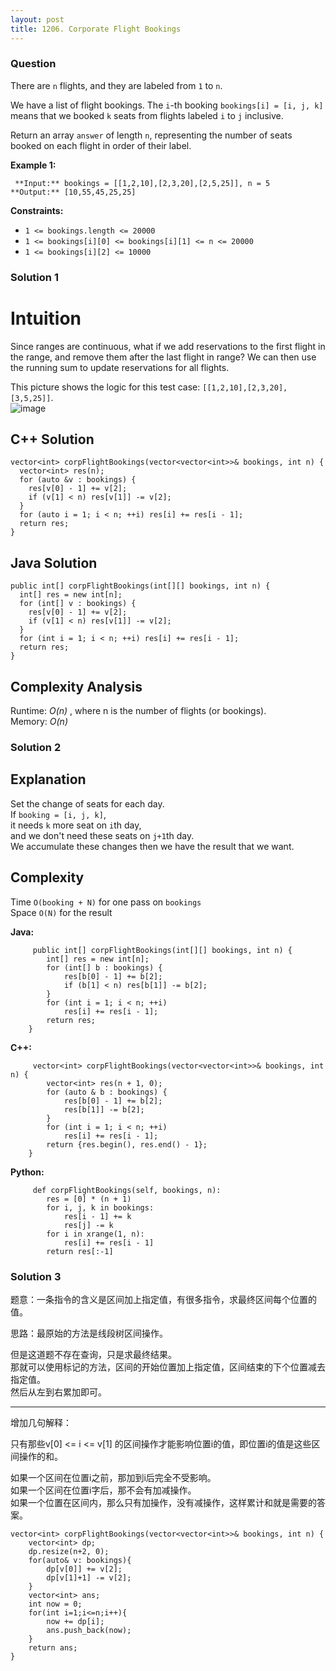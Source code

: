 ```yaml
---
layout: post
title: 1206. Corporate Flight Bookings
---
```

### Question
There are `n` flights, and they are labeled from `1` to `n`.

We have a list of flight bookings.  The `i`-th booking `bookings[i] = [i, j,
k]` means that we booked `k` seats from flights labeled `i` to `j` inclusive.

Return an array `answer` of length `n`, representing the number of seats
booked on each flight in order of their label.



 **Example 1:**

    
    
     **Input:** bookings = [[1,2,10],[2,3,20],[2,5,25]], n = 5
    **Output:** [10,55,45,25,25]
    



 **Constraints:**

  * `1 <= bookings.length <= 20000`
  * `1 <= bookings[i][0] <= bookings[i][1] <= n <= 20000`
  * `1 <= bookings[i][2] <= 10000`

### Solution 1
# Intuition

Since ranges are continuous, what if we add reservations to the first flight
in the range, and remove them after the last flight in range? We can then use
the running sum to update reservations for all flights.

This picture shows the logic for this test case:
`[[1,2,10],[2,3,20],[3,5,25]]`.  
![image](https://assets.leetcode.com/users/votrubac/image_1562473681.png)

## C++ Solution

    
    
    vector<int> corpFlightBookings(vector<vector<int>>& bookings, int n) {
      vector<int> res(n);
      for (auto &v : bookings) {
        res[v[0] - 1] += v[2];
        if (v[1] < n) res[v[1]] -= v[2];
      }
      for (auto i = 1; i < n; ++i) res[i] += res[i - 1];
      return res;
    }
    

## Java Solution

    
    
    public int[] corpFlightBookings(int[][] bookings, int n) {
      int[] res = new int[n];
      for (int[] v : bookings) {
        res[v[0] - 1] += v[2];
        if (v[1] < n) res[v[1]] -= v[2];
      }
      for (int i = 1; i < n; ++i) res[i] += res[i - 1];
      return res;
    }
    

## Complexity Analysis

Runtime: _O(n)_ , where n is the number of flights (or bookings).  
Memory: _O(n)_


### Solution 2
##  **Explanation**

Set the change of seats for each day.  
If `booking = [i, j, k]`,  
it needs `k` more seat on `i`th day,  
and we don't need these seats on `j+1`th day.  
We accumulate these changes then we have the result that we want.  
  

##  **Complexity**

Time `O(booking + N)` for one pass on `bookings`  
Space `O(N)` for the result  
  

 **Java:**

    
    
         public int[] corpFlightBookings(int[][] bookings, int n) {
            int[] res = new int[n];
            for (int[] b : bookings) {
                res[b[0] - 1] += b[2];
                if (b[1] < n) res[b[1]] -= b[2];
            }
            for (int i = 1; i < n; ++i)
                res[i] += res[i - 1];
            return res;
        }
    

**C++:**

    
    
         vector<int> corpFlightBookings(vector<vector<int>>& bookings, int n) {
            vector<int> res(n + 1, 0);
            for (auto & b : bookings) {
                res[b[0] - 1] += b[2];
                res[b[1]] -= b[2];
            }
            for (int i = 1; i < n; ++i)
                res[i] += res[i - 1];
            return {res.begin(), res.end() - 1};
        }
    

**Python:**

    
    
         def corpFlightBookings(self, bookings, n):
            res = [0] * (n + 1)
            for i, j, k in bookings:
                res[i - 1] += k
                res[j] -= k
            for i in xrange(1, n):
                res[i] += res[i - 1]
            return res[:-1]
    


### Solution 3
题意：一条指令的含义是区间加上指定值，有很多指令，求最终区间每个位置的值。

思路：最原始的方法是线段树区间操作。

但是这道题不存在查询，只是求最终结果。  
那就可以使用标记的方法，区间的开始位置加上指定值，区间结束的下个位置减去指定值。  
然后从左到右累加即可。

* * *

增加几句解释：

只有那些v[0] <= i <= v[1] 的区间操作才能影响位置i的值，即位置i的值是这些区间操作的和。

如果一个区间在位置i之前，那加到i后完全不受影响。  
如果一个区间在位置i字后，那不会有加减操作。  
如果一个位置在区间内，那么只有加操作，没有减操作，这样累计和就是需要的答案。

    
    
    vector<int> corpFlightBookings(vector<vector<int>>& bookings, int n) {
        vector<int> dp;
        dp.resize(n+2, 0);
        for(auto& v: bookings){
            dp[v[0]] += v[2];
            dp[v[1]+1] -= v[2];
        }
        vector<int> ans;
        int now = 0;
        for(int i=1;i<=n;i++){
            now += dp[i];
            ans.push_back(now);
        }
        return ans;
    }
    



